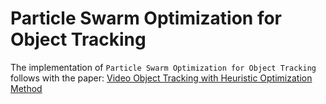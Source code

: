 # Particle Swarm Optimization for Object Tracking

The implementation of `Particle Swarm Optimization for Object Tracking` follows with the paper: 
[Video Object Tracking with Heuristic Optimization Method](https://scholar.google.com/citations?view_op=view_citation&hl=zh-TW&user=yG__IdQAAAAJ&cstart=20&pagesize=80&citation_for_view=yG__IdQAAAAJ:L8Ckcad2t8MC)
